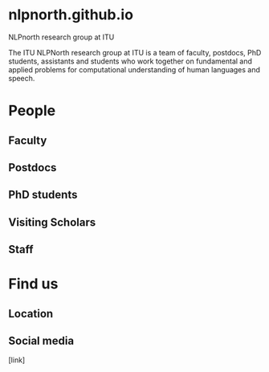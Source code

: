 # nlpnorth.github.io
NLPnorth research group at ITU

The ITU NLPNorth research group at ITU is a team of faculty, postdocs, PhD students, assistants and students who work together on fundamental and applied problems for computational understanding of human languages and speech.

# People


## Faculty


## Postdocs


## PhD students


## Visiting Scholars

## Staff


# Find us

## Location

## Social media

[link]
